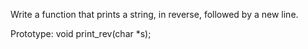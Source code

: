 Write a function that prints a string, in reverse, followed by a new line.

Prototype: void print_rev(char *s);
